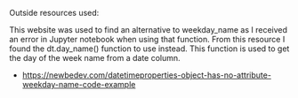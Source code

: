 Outside resources used:

This website was used to find an alternative to weekday_name as I received an error in Jupyter notebook when using that function.
From this resource I found the dt.day_name() function to use instead. This function is used to get the day of the week name from a date column.
- https://newbedev.com/datetimeproperties-object-has-no-attribute-weekday-name-code-example


